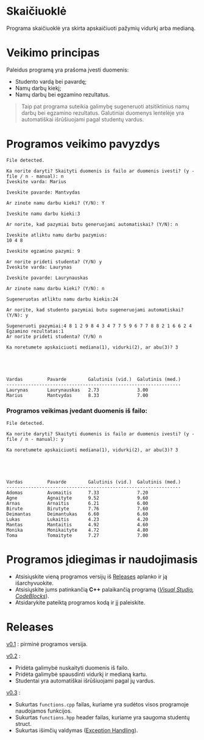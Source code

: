 # Skaičiuoklė #
Programa skaičiuoklė yra skirta apskaičiuoti pažymių vidurkį arba medianą.

# Veikimo principas #

Paleidus programą yra prašoma įvesti duomenis:

* Studento vardą bei pavardę;
* Namų darbų kiekį;
* Namų darbų bei egzamino rezultatus.

> Taip pat programa suteikia galimybę sugeneruoti atsitiktinius namų darbų bei egzamino rezultatus.
> Galutiniai duomenys lentelėje yra automatiškai išrūšiuojami pagal studentų vardus.

# Programos veikimo pavyzdys #
```
File detected.

Ka norite daryti? Skaityti duomenis is failo ar duomenis ivesti? (y - file / n - manual): n
Iveskite varda: Marius

Iveskite pavarde: Mantvydas

Ar zinote namu darbu kieki? (Y/N): Y

Iveskite namu darbu kieki:3

Ar norite, kad pazymiai butu generuojami automatiskai? (Y/N): n

Iveskite atliktu namu darbu pazymius:
10 4 8

Iveskite egzamino pazymi: 9

Ar norite prideti studenta? (Y/N) y
Iveskite varda: Laurynas

Iveskite pavarde: Laurynauskas

Ar zinote namu darbu kieki? (Y/N): n

Sugeneruotas atliktu namu darbu kiekis:24

Ar norite, kad studento pazymiai butu sugeneruojami automatiskai? (Y/N): y

Sugeneruoti pazymiai:4 8 1 2 9 8 4 3 4 7 7 5 9 6 7 7 8 8 2 1 6 6 2 4
Egzamino rezultatas:1
Ar norite prideti studenta? (Y/N) n

Ka noretumete apskaiciuoti mediana(1), vidurki(2), ar abu(3)? 3





Vardas         Pavarde        Galutinis (vid.)  Galutinis (med.)
----------------------------------------------------------------
Laurynas       Laurynauskas   2.73              3.00
Marius         Mantvydas      8.33              7.00
```

### Programos veikimas įvedant duomenis iš failo: ###
```
File detected.

Ka norite daryti? Skaityti duomenis is failo ar duomenis ivesti? (y - file / n - manual): y

Ka noretumete apskaiciuoti mediana(1), vidurki(2), ar abu(3)? 3





Vardas         Pavarde        Galutinis (vid.)  Galutinis (med.)
----------------------------------------------------------------
Adomas         Avomaitis      7.33              7.20
Agne           Agnaityte      9.52              9.60
Arnas          Arnaitis       6.21              6.00
Birute         Birutyte       7.76              7.60
Deimantas      Deimantukas    6.60              6.60
Lukas          Lukaitis       4.23              4.20
Mantas         Mantaitis      4.92              4.60
Monika         Monikaityte    4.72              4.80
Toma           Tomaityte      7.27              7.00
```
# Programos įdiegimas ir naudojimasis #

* Atsisiųskite vieną programos versijų iš [Releases](https://github.com/LCious/Objektinis/releases) aplanko ir ją išarchyvuokite.
* Atsisiųskite jums patinkančią __C++__ palaikančią programą (_[Visual Studio](https://visualstudio.microsoft.com/downloads/), [CodeBlocks](https://www.codeblocks.org/downloads/)_).
* Atsidarykite pateiktą programos kodą ir jį paleiskite.


# Releases #

[v0.1](https://github.com/LCious/Objektinis/releases/tag/V0.1) : pirminė programos versija.

[v0.2](https://github.com/LCious/Objektinis/releases/tag/V0.2) : 
  * Pridėta galimybė nuskaityti duomenis iš failo.
  * Pridėta galimybė spausdinti vidurkį ir medianą kartu.
  * Studentai yra automatiškai išrūšiuojami pagal jų vardus.
 
[v0.3](https://github.com/LCious/Objektinis/releases/tag/V0.3) :
  * Sukurtas `functions.cpp` failas, kuriame yra sudėtos visos programoje naudojamos funkcijos.
  * Sukurtas `functions.hpp` header failas, kuriame yra saugoma studentų struct.
  * Sukurtas išimčių valdymas ([Exception Handling](https://www.tutorialspoint.com/cplusplus/cpp_exceptions_handling.htm)).
